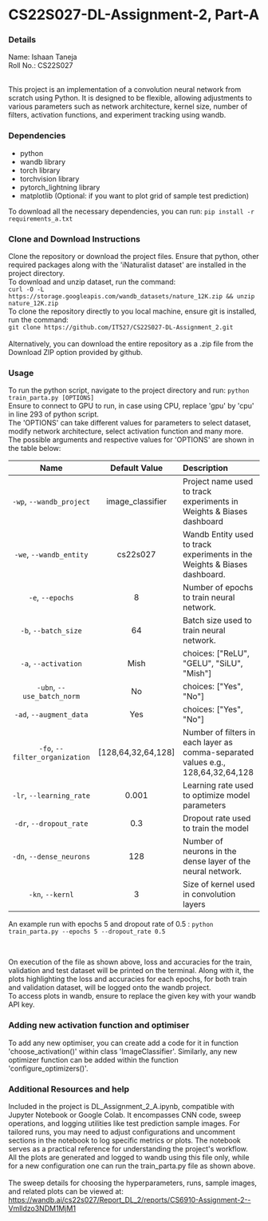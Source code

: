 # CS22S027-DL-Assignment-2, Part-A

### Details
Name: Ishaan Taneja </br>
Roll No.: CS22S027 </br>
</br>

This project is an implementation of a convolution neural network from scratch using Python. It is designed to be flexible, allowing adjustments to various parameters such as network architecture, kernel size, number of filters, activation functions, and experiment tracking using wandb.


### Dependencies
 - python
 - wandb library
 - torch library
 - torchvision library 
 - pytorch_lightning library
 - matplotlib (Optional: if you want to plot grid of sample test prediction)

To download all the necessary dependencies, you can run: `pip install -r requirements_a.txt`


### Clone and Download Instructions
Clone the repository or download the project files. Ensure that python, other required packages along with the 'iNaturalist dataset' are installed in the project directory.</br>
To download and unzip dataset, run the command: 
</br>
`curl -O -L https://storage.googleapis.com/wandb_datasets/nature_12K.zip && unzip nature_12K.zip`
</br>
To clone the repository directly to you local machine, ensure git is installed, run the command: 
</br>
`git clone https://github.com/IT527/CS22S027-DL-Assignment_2.git`
</br>
</br>
Alternatively, you can download the entire repository as a .zip file from the Download ZIP option provided by github.


### Usage
To run the python script, navigate to the project directory and run: `python train_parta.py [OPTIONS]`
</br>
Ensure to connect to GPU to run, in case using CPU, replace 'gpu' by 'cpu' in line 293 of python script.
</br>
The 'OPTIONS' can take different values for parameters to select dataset, modify network architecture, select activation function and many more.</br>
The possible arguments and respective values for 'OPTIONS' are shown in the table below:</br>

| Name | Default Value | Description |
| :---: | :-------------: | :----------- |
| `-wp`, `--wandb_project` | image_classifier | Project name used to track experiments in Weights & Biases dashboard |
| `-we`, `--wandb_entity` | cs22s027  | Wandb Entity used to track experiments in the Weights & Biases dashboard. |
| `-e`, `--epochs` | 8 |  Number of epochs to train neural network.|
| `-b`, `--batch_size` | 64 | Batch size used to train neural network. | 
| `-a`, `--activation` | Mish | choices:  ["ReLU", "GELU", "SiLU", "Mish"] |
| `-ubn`, `--use_batch_norm` | No | choices:  ["Yes", "No"] |
| `-ad`, `--augment_data` | Yes | choices:  ["Yes", "No"] |
| `-fo`, `--filter_organization` | [128,64,32,64,128] | Number of filters in each layer as comma-separated values e.g., 128,64,32,64,128 |
| `-lr`, `--learning_rate` | 0.001 | Learning rate used to optimize model parameters | 
| `-dr`, `--dropout_rate` | 0.3 | Dropout rate used to train the model | 
| `-dn`, `--dense_neurons` | 128 | Number of neurons in the dense layer of the neural network. | 
| `-kn`, `--kernl` | 3 | Size of kernel used in convolution layers |



An example run with epochs 5 and dropout rate of 0.5 : `python train_parta.py --epochs 5 --dropout_rate 0.5`

</br>

On execution of the file as shown above, loss and accuracies for the train, validation and test dataset will be printed on the terminal. Along with it, the plots highlighting the loss and accuracies for each epochs, for both train and validation dataset, will be logged onto the wandb project.</br>
To access plots in wandb, ensure to replace the given key with your wandb API key.</br>


### Adding new activation function and optimiser
To add any new optimiser, you can create add a code for it in function 'choose_activation()' within class 'ImageClassifier'.
Similarly, any new optimizer function can be added within the function 'configure_optimizers()'.

### Additional Resources and help
Included in the project is DL_Assignment_2_A.ipynb, compatible with Jupyter Notebook or Google Colab. It encompasses CNN code, sweep operations, and logging utilities like test prediction sample images. For tailored runs, you may need to adjust configurations and uncomment sections in the notebook to log specific metrics or plots. The notebook serves as a practical reference for understanding the project's workflow. </br>
All the plots are generated and logged to wandb using this file only, while for a new configuration one can run the train_parta.py file as shown above.
</br>
</br>
The sweep details for choosing the hyperparameters, runs, sample images, and related plots can be viewed at: 
https://wandb.ai/cs22s027/Report_DL_2/reports/CS6910-Assignment-2--Vmlldzo3NDM1MjM1




